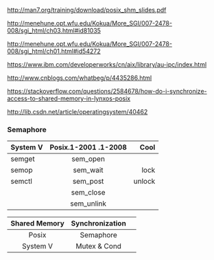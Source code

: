 http://man7.org/training/download/posix_shm_slides.pdf

http://menehune.opt.wfu.edu/Kokua/More_SGI/007-2478-008/sgi_html/ch03.html#id81035

http://menehune.opt.wfu.edu/Kokua/More_SGI/007-2478-008/sgi_html/ch01.html#id54272

https://www.ibm.com/developerworks/cn/aix/library/au-ipc/index.html

http://www.cnblogs.com/whatbeg/p/4435286.html   

https://stackoverflow.com/questions/2584678/how-do-i-synchronize-access-to-shared-memory-in-lynxos-posix

http://lib.csdn.net/article/operatingsystem/40462


### Semaphore 
| System V      | Posix.1-2001 .1-2008  | Cool  |
| ------------- |:---------------------:| -----:|
| semget        | sem_open              |       |
| semop         | sem_wait              | lock  |
| semctl        | sem_post              | unlock|
|               | sem_close             |       |
|               | sem_unlink            |       |


| Shared Memory | Synchronization |              |
|:-------------:|:---------------:|-------------:|
|  Posix        |   Semaphore     |              |
|  System V     |   Mutex & Cond  |              |

